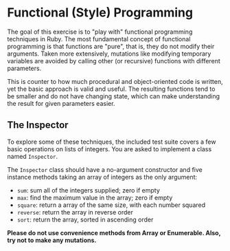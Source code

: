 # Functional (Style) Programming

The goal of this exercise is to "play with" functional programming techniques
in Ruby. The most fundamental concept of functional programming is that
functions are "pure", that is, they do not modify their arguments. Taken more
extensively, mutations like modifying temporary variables are avoided by
calling other (or recursive) functions with different parameters.

This is counter to how much procedural and object-oriented code is written, yet
the basic approach is valid and useful. The resulting functions tend to be
smaller and do not have changing state, which can make understanding the result
for given parameters easier.

## The Inspector

To explore some of these techniques, the included test suite covers a few basic
operations on lists of integers. You are asked to implement a class named
`Inspector`.

The `Inspector` class should have a no-argument constructor and five instance
methods taking an array of integers as the only argument:

 * `sum`: sum all of the integers supplied; zero if empty
 * `max`: find the maximum value in the array; zero if empty
 * `square`: return a array of the same size, with each number squared
 * `reverse`: return the array in reverse order
 * `sort`: return the array, sorted in ascending order


**Please do not use convenience methods from Array or Enumerable. Also, try not
to make any mutations.**

